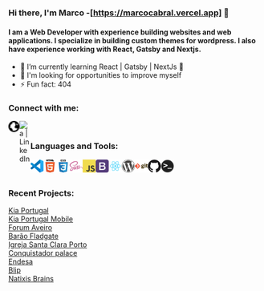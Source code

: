 
### Hi there, I'm Marco -[https://marcocabral.vercel.app] 👋

#### I am a Web Developer with experience building websites and web applications. I specialize in building custom themes for wordpress. I also have experience working with React, Gatsby and Nextjs.
- 🌱 I’m currently learning React | Gatsby | NextJs 🤣
- 👯 I'm looking for opportunities to improve myself
- ⚡ Fun fact: 404

### Connect with me:

[<img align="left" alt="ab" width="22px" src="https://raw.githubusercontent.com/iconic/open-iconic/master/svg/globe.svg" />][website]
[<img align="left" alt="a | LinkedIn" width="22px" src="https://cdn.jsdelivr.net/npm/simple-icons@v3/icons/linkedin.svg" />][linkedin]

<br />

### Languages and Tools:

<img align="left" alt="Visual Studio Code" width="26px" src="https://raw.githubusercontent.com/github/explore/80688e429a7d4ef2fca1e82350fe8e3517d3494d/topics/visual-studio-code/visual-studio-code.png" />
<img align="left" alt="HTML5" width="26px" src="https://raw.githubusercontent.com/github/explore/80688e429a7d4ef2fca1e82350fe8e3517d3494d/topics/html/html.png" />
<img align="left" alt="CSS3" width="26px" src="https://raw.githubusercontent.com/github/explore/80688e429a7d4ef2fca1e82350fe8e3517d3494d/topics/css/css.png" />
<img align="left" alt="Sass" width="26px" src="https://raw.githubusercontent.com/github/explore/80688e429a7d4ef2fca1e82350fe8e3517d3494d/topics/sass/sass.png" />
<img align="left" alt="JavaScript" width="26px" src="https://raw.githubusercontent.com/github/explore/80688e429a7d4ef2fca1e82350fe8e3517d3494d/topics/javascript/javascript.png" />
<img align="left" alt="bootstrap" width="26px" src="https://raw.githubusercontent.com/github/explore/80688e429a7d4ef2fca1e82350fe8e3517d3494d/topics/bootstrap/bootstrap.png" />
<img align="left" alt="react" width="26px" src="https://raw.githubusercontent.com/github/explore/80688e429a7d4ef2fca1e82350fe8e3517d3494d/topics/react/react.png" />
<img align="left" alt="Gatbsy" width="26px" src="https://raw.githubusercontent.com/github/explore/80688e429a7d4ef2fca1e82350fe8e3517d3494d/topics/wordpress/wordpress.png" />
<img align="left" alt="Git" width="26px" src="https://raw.githubusercontent.com/github/explore/80688e429a7d4ef2fca1e82350fe8e3517d3494d/topics/git/git.png" />
<img align="left" alt="GitHub" width="26px" src="https://raw.githubusercontent.com/github/explore/78df643247d429f6cc873026c0622819ad797942/topics/github/github.png" />
<img align="left" alt="HTML5" width="26px" src="https://raw.githubusercontent.com/github/explore/80688e429a7d4ef2fca1e82350fe8e3517d3494d/topics/terminal/terminal.png" />

<br />
<br />


[linkedin]: https://www.linkedin.com/in/marco-cabral/
[website]: https://marcocabral.vercel.app

### Recent Projects:<br />
<a target="_blank" href="https://kia.pt/">Kia Portugal</a><br />
<a target="_blank" href="https://m.kia.pt/">Kia Portugal Mobile</a><br />
<a target="_blank" href="https://forumaveiro.com/">Forum Aveiro</a> <br />
<a target="_blank" href="https://www.baraofladgate.com/">Barão Fladgate</a><br />
<a target="_blank" href="https://santaclaraporto.pt/">Igreja Santa Clara Porto</a><br />
<a target="_blank" href="https://conquistadorpalace.pt/">Conquistador palace</a><br />
<a target="_blank" href="https://planoamigo.pt/">Endesa</a><br />
<a target="_blank" href="https://www.blip.deliverymanager.pt/">Blip</a><br />
<a target="_blank" href="https://wewantyourbrain.com/">Natixis Brains</a><br />
